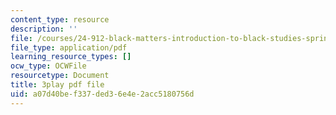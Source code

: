 ```yaml
---
content_type: resource
description: ''
file: /courses/24-912-black-matters-introduction-to-black-studies-spring-2017/a07d40bef337ded36e4e2acc5180756d_TFLHRW3ldOA.pdf
file_type: application/pdf
learning_resource_types: []
ocw_type: OCWFile
resourcetype: Document
title: 3play pdf file
uid: a07d40be-f337-ded3-6e4e-2acc5180756d
---
```

